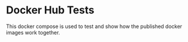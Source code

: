 # Docker Hub Tests

This docker compose is used to test and show how the published docker images work together.
